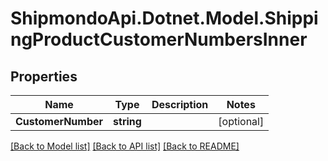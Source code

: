 # ShipmondoApi.Dotnet.Model.ShippingProductCustomerNumbersInner

## Properties

Name | Type | Description | Notes
------------ | ------------- | ------------- | -------------
**CustomerNumber** | **string** |  | [optional] 

[[Back to Model list]](../README.md#documentation-for-models) [[Back to API list]](../README.md#documentation-for-api-endpoints) [[Back to README]](../README.md)

